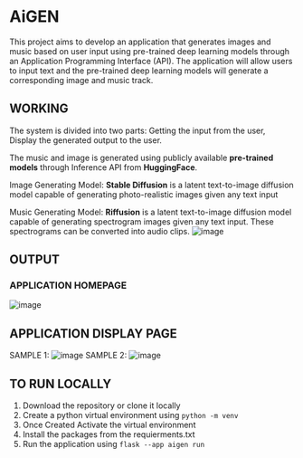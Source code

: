# AiGEN
 This project aims to develop an application that generates images and music based on user input using pre-trained deep learning models through an Application Programming Interface (API). The application will allow users to input text and the pre-trained deep learning models will generate a corresponding image and music track. 

## WORKING
The system is divided into two parts: Getting the input from the user, Display the generated output to the user. 

The music and image is generated using publicly available __pre-trained models__ through Inference API from __HuggingFace__.

Image Generating Model: __Stable Diffusion__ is a latent text-to-image diffusion model capable of generating photo-realistic images given any text input

Music Generating Model: __Riffusion__ is a latent text-to-image diffusion model capable of generating spectrogram images given any text input. These spectrograms can be converted into audio clips.
![image](https://github.com/Gowtham58/AiGEN/assets/75661938/bcf53544-9c7a-4abf-b61c-ace96fe70709)

## OUTPUT
### APPLICATION HOMEPAGE
![image](https://github.com/Gowtham58/AiGEN/assets/75661938/4c18cb4c-b84b-4d9f-9b0d-d619ff8a8cc7)
## APPLICATION DISPLAY PAGE
SAMPLE 1:
![image](https://github.com/Gowtham58/AiGEN/assets/75661938/72cf1d9e-5b8c-4b28-a504-340264af8aae)
SAMPLE 2:
![image](https://github.com/Gowtham58/AiGEN/assets/75661938/1b1c5a23-b1ae-484a-b1d2-888f37c9a868)


## TO RUN LOCALLY
1. Download the repository or clone it locally
2. Create a python virtual environment using ```python -m venv```
3. Once Created Activate the virtual environment
4. Install the packages from the requierments.txt
5. Run the application using ```flask --app aigen run```

